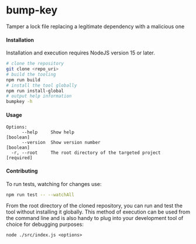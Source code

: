 # bump-key

Tamper a lock file replacing a legitimate dependency with a malicious one

#### Installation

Installation and execution requires NodeJS version 15 or later.

```bash
# clone the repository
git clone <repo_uri>
# build the tooling
npm run build
# install the tool globally
npm run install-global
# output help information
bumpkey -h
```

#### Usage

```
Options:
      --help     Show help                                             [boolean]
      --version  Show version number                                   [boolean]
  -r, --root     The root directory of the targeted project           [required]
```

#### Contributing

To run tests, watching for changes use:

```bash
npm run test -- --watchAll
```

From the root directory of the cloned repository, you can run and test the tool without installing it globally.  This method of execution can be used from the command line and is also handy to plug into your development tool of choice for debugging purposes:

```
node ./src/index.js <options>
```

